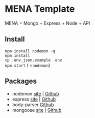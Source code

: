 # MENA Template

MENA = Mongo + Express + Node + API

## Install
`npm install nodemon -g`  
`npm install`  
`cp .env.json.example .env`  
`npm start` ( =`nodemon`)  

## Packages
- nodemon [site](https://nodemon.io/) | [Github](https://github.com/remy/nodemon)
- express [site](http://expressjs.com/) | [Github](https://github.com/expressjs/express)
- body-parser [Github](https://github.com/expressjs/body-parser)
- mongoose [site](http://mongoosejs.com/) | [Github](https://github.com/Automattic/mongoose)
